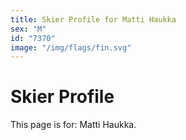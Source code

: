 ```yaml
---
title: Skier Profile for Matti Haukka
sex: "M"
id: "7370"
image: "/img/flags/fin.svg" 
---
```


# Skier Profile

This page is for: Matti Haukka.
    